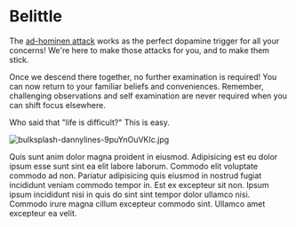 # Belittle

The [ad-hominen attack](https://en.wikipedia.org/wiki/Ad_hominem) works as the perfect dopamine trigger for all your concerns! We're here to make those attacks for you, and to make them stick.

Once we descend there together, no further examination is required! You can now return to your familiar beliefs and conveniences. Remember, challenging observations and self examination are never required when you can shift focus elsewhere.

Who said that "life is difficult?" This is easy.

<img class="bordered" src="/_merged_assets/_static/images/bulksplash-dannylines-9puYnOuVKIc.jpg" alt="bulksplash-dannylines-9puYnOuVKIc.jpg" />

Quis sunt anim dolor magna proident in eiusmod. Adipisicing est eu dolor ipsum esse sunt sint ea elit labore laborum. Commodo elit voluptate commodo ad non. Pariatur adipisicing quis eiusmod in nostrud fugiat incididunt veniam commodo tempor in. Est ex excepteur sit non. Ipsum ipsum incididunt nisi in quis do sint sint tempor dolor ullamco nisi. Commodo irure magna cillum excepteur commodo sint. Ullamco amet excepteur ea velit.
